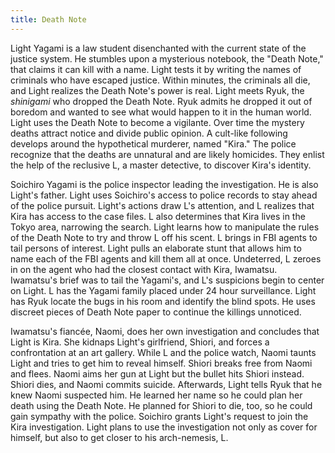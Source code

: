 ```yaml
---
title: Death Note
---
```


Light Yagami is a law student disenchanted with the current state of the justice
system. He stumbles upon a mysterious notebook, the "Death Note," that claims it
can kill with a name. Light tests it by writing the names of criminals who have
escaped justice. Within minutes, the criminals all die, and Light realizes the
Death Note's power is real. Light meets Ryuk, the _shinigami_ who dropped the
Death Note. Ryuk admits he dropped it out of boredom and wanted to see what
would happen to it in the human world. Light uses the Death Note to become a
vigilante. Over time the mystery deaths attract notice and divide public
opinion. A cult-like following develops around the hypothetical murderer, named
"Kira." The police recognize that the deaths are unnatural and are likely
homicides. They enlist the help of the reclusive L, a master detective, to
discover Kira's identity.

Soichiro Yagami is the police inspector leading the investigation. He is also
Light's father. Light uses Soichiro's access to police records to stay ahead of
the police pursuit. Light's actions draw L's attention, and L realizes that Kira
has access to the case files. L also determines that Kira lives in the Tokyo
area, narrowing the search. Light learns how to manipulate the rules of the
Death Note to try and throw L off his scent. L brings in FBI agents to tail
persons of interest. Light pulls an elaborate stunt that allows him to name each
of the FBI agents and kill them all at once. Undeterred, L zeroes in on the
agent who had the closest contact with Kira, Iwamatsu. Iwamatsu's brief was to
tail the Yagami's, and L's suspicions begin to center on Light. L has the Yagami
family placed under 24 hour surveillance. Light has Ryuk locate the bugs in his
room and identify the blind spots. He uses discreet pieces of Death Note paper
to continue the killings unnoticed.

Iwamatsu's fiancée, Naomi, does her own investigation and concludes that Light
is Kira. She kidnaps Light's girlfriend, Shiori, and forces a confrontation at
an art gallery. While L and the police watch, Naomi taunts Light and tries to
get him to reveal himself. Shiori breaks free from Naomi and flees. Naomi aims
her gun at Light but the bullet hits Shiori instead. Shiori dies, and Naomi
commits suicide. Afterwards, Light tells Ryuk that he knew Naomi suspected him.
He learned her name so he could plan her death using the Death Note. He planned
for Shiori to die, too, so he could gain sympathy with the police. Soichiro
grants Light's request to join the Kira investigation. Light plans to use the
investigation not only as cover for himself, but also to get closer to his
arch-nemesis, L.
